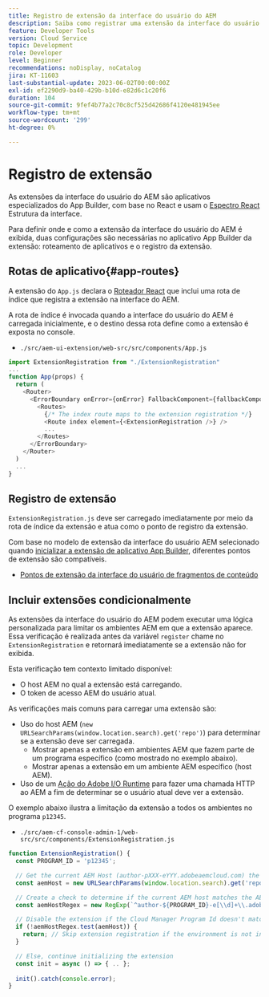 ```yaml
---
title: Registro de extensão da interface do usuário do AEM
description: Saiba como registrar uma extensão da interface do usuário do AEM.
feature: Developer Tools
version: Cloud Service
topic: Development
role: Developer
level: Beginner
recommendations: noDisplay, noCatalog
jira: KT-11603
last-substantial-update: 2023-06-02T00:00:00Z
exl-id: ef2290d9-ba40-429b-b10d-e82d6c1c20f6
duration: 104
source-git-commit: 9fef4b77a2c70c8cf525d42686f4120e481945ee
workflow-type: tm+mt
source-wordcount: '299'
ht-degree: 0%

---
```


# Registro de extensão

As extensões da interface do usuário do AEM são aplicativos especializados do App Builder, com base no React e usam o [Espectro React](https://react-spectrum.adobe.com/react-spectrum/) Estrutura da interface.

Para definir onde e como a extensão da interface do usuário do AEM é exibida, duas configurações são necessárias no aplicativo App Builder da extensão: roteamento de aplicativos e o registro da extensão.

## Rotas de aplicativo{#app-routes}

A extensão do `App.js` declara o [Roteador React](https://reactrouter.com/en/main) que inclui uma rota de índice que registra a extensão na interface do AEM.

A rota de índice é invocada quando a interface do usuário do AEM é carregada inicialmente, e o destino dessa rota define como a extensão é exposta no console.

+ `./src/aem-ui-extension/web-src/src/components/App.js`

```javascript
import ExtensionRegistration from "./ExtensionRegistration"
...            
function App(props) {
  return (
    <Router>
      <ErrorBoundary onError={onError} FallbackComponent={fallbackComponent}>
        <Routes>
          {/* The index route maps to the extension registration */}
          <Route index element={<ExtensionRegistration />} />
          ...                                   
        </Routes>
      </ErrorBoundary>
    </Router>
  )
  ...
}
```

## Registro de extensão

`ExtensionRegistration.js` deve ser carregado imediatamente por meio da rota de índice da extensão e atua como o ponto de registro da extensão.

Com base no modelo de extensão da interface do usuário AEM selecionado quando [inicializar a extensão de aplicativo App Builder](./app-initialization.md), diferentes pontos de extensão são compatíveis.

+ [Pontos de extensão da interface do usuário de fragmentos de conteúdo](./content-fragments/overview.md#extension-points)


## Incluir extensões condicionalmente

As extensões da interface do usuário do AEM podem executar uma lógica personalizada para limitar os ambientes AEM em que a extensão aparece. Essa verificação é realizada antes da variável `register` chame no `ExtensionRegistration` e retornará imediatamente se a extensão não for exibida.

Esta verificação tem contexto limitado disponível:

+ O host AEM no qual a extensão está carregando.
+ O token de acesso AEM do usuário atual.

As verificações mais comuns para carregar uma extensão são:

+ Uso do host AEM (`new URLSearchParams(window.location.search).get('repo')`) para determinar se a extensão deve ser carregada.
   + Mostrar apenas a extensão em ambientes AEM que fazem parte de um programa específico (como mostrado no exemplo abaixo).
   + Mostrar apenas a extensão em um ambiente AEM específico (host AEM).
+ Uso de um [Ação do Adobe I/O Runtime](./runtime-action.md) para fazer uma chamada HTTP ao AEM a fim de determinar se o usuário atual deve ver a extensão.

O exemplo abaixo ilustra a limitação da extensão a todos os ambientes no programa `p12345`.

+ `./src/aem-cf-console-admin-1/web-src/src/components/ExtensionRegistration.js`

```javascript
function ExtensionRegistration() {
  const PROGRAM_ID = 'p12345';

  // Get the current AEM Host (author-pXXX-eYYY.adobeaemcloud.com) the extension is loading on
  const aemHost = new URLSearchParams(window.location.search).get('repo');

  // Create a check to determine if the current AEM host matches the AEM program that uses this extension 
  const aemHostRegex = new RegExp(`^author-${PROGRAM_ID}-e[\\d]+\\.adobeaemcloud\\.com$`)

  // Disable the extension if the Cloud Manager Program Id doesn't match the regex.
  if (!aemHostRegex.test(aemHost)) {
    return; // Skip extension registration if the environment is not in program p12345.
  }

  // Else, continue initializing the extension
  const init = async () => { .. };
  
  init().catch(console.error);
}
```
